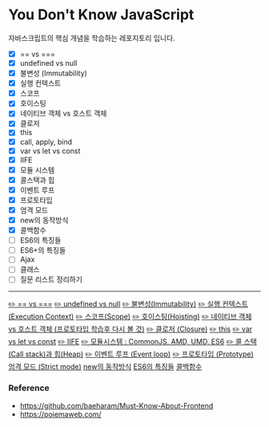 # You Don't Know JavaScript
자바스크립트의 핵심 개념을 학습하는 레포지토리 입니다.


- [x]  == vs ===
- [x]  undefined vs null
- [x]  불변성 (Immutability)
- [x]  실행 컨텍스트
- [x]  스코프
- [x]  호이스팅
- [x]  네이티브 객체 vs 호스트 객체
- [x]  클로저
- [x]  this
- [x]  call, apply, bind
- [x]  var vs let vs const
- [x]  IIFE
- [x]  모듈 시스템
- [x]  콜스택과 힙
- [x]  이벤트 루프
- [x]  프로토타입
- [x]  엄격 모드
- [x]  new의 동작방식
- [x]  콜백함수
- [ ]  ES6의 특징들
- [ ]  ES6+의 특징들
- [ ]  Ajax
- [ ]  클래스
- [ ]  질문 리스트 정리하기

---

[✏️ == vs ===](https://www.notion.so/vs-ae9de80a0dc549caa748b9e3c1a98e5b)
[✏️ undefined vs null](https://www.notion.so/undefined-vs-null-362ab8be73474ef3944508a637d9feab)
[✏️ 불변성(Immutability)](https://www.notion.so/Immutability-5588a2b0e4a347318dc8dc1f4c5f0483)
[✏️ 실행 컨텍스트 (Execution Context)](https://www.notion.so/Execution-Context-3a943fbd5cb34251b4cc8cdca885f558)
[✏️ 스코프(Scope)](https://www.notion.so/Scope-6862b588247440d8902b5ad191a10e55)
[✏️ 호이스팅(Hoisting)](https://www.notion.so/Hoisting-2c51a4072b0f44fb9badc5b55ac3ec68)
[✏️ 네이티브 객체 vs 호스트 객체 (프로토타입 학습후 다시 볼 것)](https://www.notion.so/vs-8c3fc6bfbfea4856840f4cced943c6b9)
[✏️ 클로저 (Closure)](https://www.notion.so/Closure-f398c9dbf1d44a5aafff1c6f64cd4e37)
[✏️ this](https://www.notion.so/this-ea19c0c9c27f48f48549f018a1cc067a)
[✏️ var vs let vs const](https://www.notion.so/var-vs-let-vs-const-cb553a6242c045ce9dd166c056055e35)
[✏️ IIFE](https://www.notion.so/IIFE-d25260719e6843568586142fd6a7f9f4)
[✏️ 모듈시스템 : CommonJS, AMD, UMD, ES6](https://www.notion.so/CommonJS-AMD-UMD-ES6-b7a49f30a567406faff2e1f15ff00b03)
[✏️ 콜 스택(Call stack)과 힙(Heap)](https://www.notion.so/Call-stack-Heap-c26c69fe233c40648d802382f7ab9959)
[✏️ 이벤트 루프 (Event loop)](https://www.notion.so/Event-loop-b61b8fb57f1f4a2b97df33b050ea4bba)
[✏️ 프로토타입 (Prototype)](https://www.notion.so/Prototype-66f5a1ce467a43408a854211723294b0)
[엄격 모드 (Strict mode)](https://www.notion.so/Strict-mode-cc0af248d112418b80c8a54b59be8574)
[new의 동작방식](https://www.notion.so/new-2b2cce7ddce244eb966206e08a1f182e)
[ES6의 특징들](https://www.notion.so/ES6-55c59697fd344b73a090cbdc7b363a21)
[콜백함수](https://www.notion.so/035708619c1941f48d200a65fddad107)

    
  
### Reference
* https://github.com/baeharam/Must-Know-About-Frontend
* https://poiemaweb.com/

